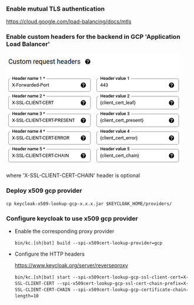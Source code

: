 ### Enable mutual TLS authentication

https://cloud.google.com/load-balancing/docs/mtls

### Enable custom headers for the backend in GCP 'Application Load Balancer'

![img.png](doc/images/lb-headers.png)

where 'X-SSL-CLIENT-CERT-CHAIN' header is optional

### Deploy x509 gcp provider

```cp keycloak-x509-lookup-gcp-x.x.x.jar $KEYCLOAK_HOME/providers/```

### Configure keycloak to use x509 gcp provider

* Enable the corresponding proxy provider

  ```bin/kc.[sh|bat] build --spi-x509cert-lookup-provider=gcp```

* Configure the HTTP headers

  https://www.keycloak.org/server/reverseproxy

  ```bin/kc.[sh|bat] start --spi-x509cert-lookup-gcp-ssl-client-cert=X-SSL-CLIENT-CERT --spi-x509cert-lookup-gcp-ssl-cert-chain-prefix=X-SSL-CLIENT-CERT-CHAIN --spi-x509cert-lookup-gcp-certificate-chain-length=10```


